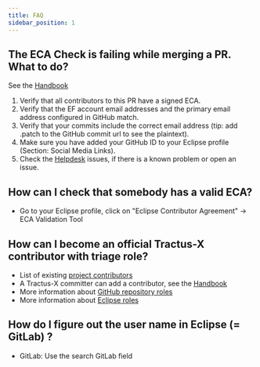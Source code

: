 ```yaml
---
title: FAQ
sidebar_position: 1
---
```


## The ECA Check is failing while merging a PR. What to do?

See the [Handbook](https://www.eclipse.org/projects/handbook/#resources-github)

1. Verify that all contributors to this PR have a signed ECA.
1. Verify that the EF account email addresses and the primary email address configured in GitHub match.
1. Verify that your commits include the correct email address (tip: add .patch to the GitHub commit url to see the plaintext).
1. Make sure you have added your GitHub ID to your Eclipse profile (Section: Social Media Links).
1. Check the [Helpdesk](https://gitlab.eclipse.org/eclipsefdn/helpdesk/-/issues/?sort=created_date&state=opened) issues, if there is a known problem or open an issue.

## How can I check that somebody has a valid ECA?

- Go to your Eclipse profile, click on "Eclipse Contributor Agreement" -> ECA Validation Tool

## How can I become an official Tractus-X contributor with triage role?

- List of existing [project contributors](https://projects.eclipse.org/projects/automotive.tractusx/who)
- A Tractus-X committer can add a contributor, see the [Handbook](https://www.eclipse.org/projects/handbook/#pmi-contributors)
- More information about [GitHub repository roles](https://docs.github.com/en/organizations/managing-user-access-to-your-organizations-repositories/repository-roles-for-an-organization)
- More information about [Eclipse roles](https://eclipse-tractusx.github.io/docs/oss/contributor-committer#official-project-contributor)

## How do I figure out the user name in Eclipse (= GitLab) ?

- GitLab: Use the search GitLab field
